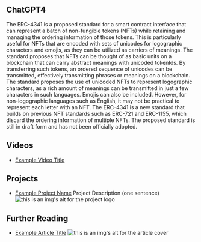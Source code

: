 ## ChatGPT4

The ERC-4341 is a proposed standard for a smart contract interface that can represent a batch of non-fungible tokens (NFTs) while retaining and managing the ordering information of those tokens. This is particularly useful for NFTs that are encoded with sets of unicodes for logographic characters and emojis, as they can be utilized as carriers of meanings. The standard proposes that NFTs can be thought of as basic units on a blockchain that can carry abstract meanings with unicoded tokenIds. By transferring such tokens, an ordered sequence of unicodes can be transmitted, effectively transmitting phrases or meanings on a blockchain. The standard proposes the use of unicoded NFTs to represent logographic characters, as a rich amount of meanings can be transmitted in just a few characters in such languages. Emojis can also be included. However, for non-logographic languages such as English, it may not be practical to represent each letter with an NFT. The ERC-4341 is a new standard that builds on previous NFT standards such as ERC-721 and ERC-1155, which discard the ordering information of multiple NFTs. The proposed standard is still in draft form and has not been officially adopted.

## Videos

- [Example Video Title](https://www.youtube.com/watch?v=TDGq4aeevgY)

## Projects

- [Example Project Name](https://xxxx.xxx/xxxxx) Project Description (one sentence) ![this is an img's alt for the project logo](https://xxxx.xxx/project-logo.xxx)

## Further Reading

- [Example Article Title](https://xxxx.xxx/xxxxx) ![this is an img's alt for the article cover](https://xxxx.xxx/article-cover.xxx)
